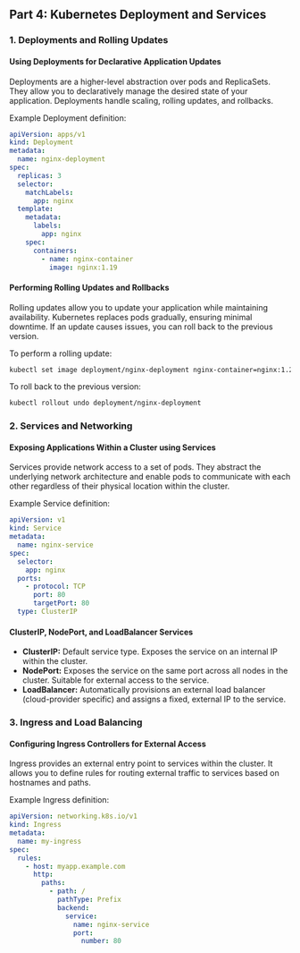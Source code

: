 ## Part 4: Kubernetes Deployment and Services

### 1. Deployments and Rolling Updates

#### Using Deployments for Declarative Application Updates

Deployments are a higher-level abstraction over pods and ReplicaSets. They allow you to declaratively manage the desired state of your application. Deployments handle scaling, rolling updates, and rollbacks.

Example Deployment definition:

```yaml
apiVersion: apps/v1
kind: Deployment
metadata:
  name: nginx-deployment
spec:
  replicas: 3
  selector:
    matchLabels:
      app: nginx
  template:
    metadata:
      labels:
        app: nginx
    spec:
      containers:
        - name: nginx-container
          image: nginx:1.19
```

#### Performing Rolling Updates and Rollbacks

Rolling updates allow you to update your application while maintaining availability. Kubernetes replaces pods gradually, ensuring minimal downtime. If an update causes issues, you can roll back to the previous version.

To perform a rolling update:

```bash
kubectl set image deployment/nginx-deployment nginx-container=nginx:1.20
```

To roll back to the previous version:

```bash
kubectl rollout undo deployment/nginx-deployment
```

### 2. Services and Networking

#### Exposing Applications Within a Cluster using Services

Services provide network access to a set of pods. They abstract the underlying network architecture and enable pods to communicate with each other regardless of their physical location within the cluster.

Example Service definition:

```yaml
apiVersion: v1
kind: Service
metadata:
  name: nginx-service
spec:
  selector:
    app: nginx
  ports:
    - protocol: TCP
      port: 80
      targetPort: 80
  type: ClusterIP
```

#### ClusterIP, NodePort, and LoadBalancer Services

* **ClusterIP:** Default service type. Exposes the service on an internal IP within the cluster.
* **NodePort:** Exposes the service on the same port across all nodes in the cluster. Suitable for external access to the service.
* **LoadBalancer:** Automatically provisions an external load balancer (cloud-provider specific) and assigns a fixed, external IP to the service.

### 3. Ingress and Load Balancing

#### Configuring Ingress Controllers for External Access

Ingress provides an external entry point to services within the cluster. It allows you to define rules for routing external traffic to services based on hostnames and paths.

Example Ingress definition:

```yaml
apiVersion: networking.k8s.io/v1
kind: Ingress
metadata:
  name: my-ingress
spec:
  rules:
    - host: myapp.example.com
      http:
        paths:
          - path: /
            pathType: Prefix
            backend:
              service:
                name: nginx-service
                port:
                  number: 80
```
